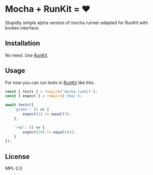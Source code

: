 # Mocha + RunKit = ❤️

Stupidly simple alpha version of mocha runner adapted for RunKit with broken interface.

## Installation

No need. Use [RunKit](https://runkit.com/).

## Usage

For now you can run tests in [RunKit](https://runkit.com/) like this:
```js
const { tests } = require('mocha-runkit');
const { expect } = require('chai');

await tests({
    'green': () => {
        expect(1).to.equal(1);
    },

    'red': () => {
        expect(24).to.equal(42);
    }
});
```

## License

MPL-2.0
